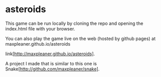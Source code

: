 
asteroids
=========


This game can be run locally by cloning the repo and opening the index.html file with your browser. 

You can also play the game live on the web (hosted by github pages) at maxpleaner.github.io/asteroids

link[http://maxpleaner.github.io/asteroids].

A project I made that is similar to this one is Snake[http://github.com/maxpleaner/snake].

  
